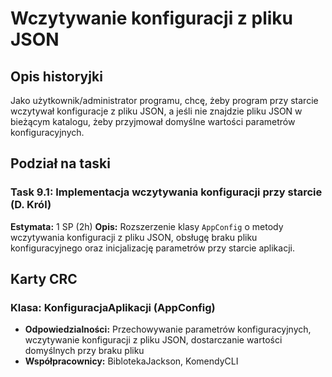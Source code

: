 # Wczytywanie konfiguracji z pliku JSON

## Opis historyjki

Jako użytkownik/administrator programu, chcę, żeby program przy starcie wczytywał konfiguracje z pliku JSON, a jeśli nie znajdzie pliku JSON w bieżącym katalogu, żeby przyjmował domyślne wartości parametrów konfiguracyjnych.

## Podział na taski

### Task 9.1: Implementacja wczytywania konfiguracji przy starcie (D. Król)

**Estymata:** 1 SP (2h)
**Opis:** Rozszerzenie klasy `AppConfig` o metody wczytywania konfiguracji z pliku JSON, obsługę braku pliku konfiguracyjnego oraz inicjalizację parametrów przy starcie aplikacji.

## Karty CRC

### Klasa: KonfiguracjaAplikacji (AppConfig)

- **Odpowiedzialności:** Przechowywanie parametrów konfiguracyjnych, wczytywanie konfiguracji z pliku JSON, dostarczanie wartości domyślnych przy braku pliku
- **Współpracownicy:** BiblotekaJackson, KomendyCLI
